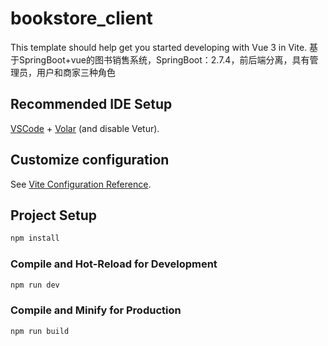 # bookstore_client

This template should help get you started developing with Vue 3 in Vite.
基于SpringBoot+vue的图书销售系统，SpringBoot：2.7.4，前后端分离，具有管理员，用户和商家三种角色

## Recommended IDE Setup

[VSCode](https://code.visualstudio.com/) + [Volar](https://marketplace.visualstudio.com/items?itemName=Vue.volar) (and disable Vetur).

## Customize configuration

See [Vite Configuration Reference](https://vite.dev/config/).

## Project Setup

```sh
npm install
```

### Compile and Hot-Reload for Development

```sh
npm run dev
```

### Compile and Minify for Production

```sh
npm run build
```
